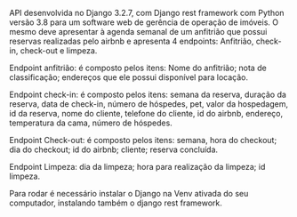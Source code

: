 API desenvolvida no Django 3.2.7, com Django rest framework com Python versão 3.8 para um software web de gerência de operação de imóveis. O mesmo deve apresentar à agenda semanal de um anfitrião que possui reservas realizadas pelo airbnb e apresenta 4 endpoints: Anfitrião, check-in, check-out e limpeza.

Endpoint anfitrião: é composto pelos itens: Nome do anfitrião; nota de classificação; endereços que ele possui disponível para locação.

Endpoint check-in: é composto pelos itens: semana da reserva, duração da reserva, data de check-in, número de hóspedes, pet, valor da hospedagem, id da reserva, nome do cliente, telefone do cliente, id do airbnb, endereço, temperatura da cama, número de hóspedes.

Endpoint Check-out: é composto pelos itens: semana, hora do checkout; dia do checkout; id do airbnb; cliente; reserva concluída.

Endpoint Limpeza: dia da limpeza; hora para realização da limpeza; id limpeza.

Para rodar é necessário instalar o Django na Venv ativada do seu computador, instalando também o django rest framework.

